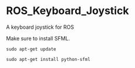 # ROS_Keyboard_Joystick
A keyboard joystick for ROS

Make sure to install SFML.

`sudo apt-get update`  

`sudo apt-get install python-sfml`

